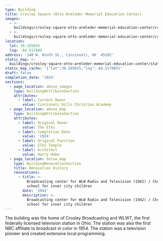 ```yaml
---
type: Building
title: Crosley Square (Otto Armleder Memorial Education Center)
images:
  - >-
    buildings/crosley-square-otto-armleder-memorial-education-center/crosley-square-otto-armleder-memorial-education-center-0_no0agg
  - >-
    buildings/crosley-square-otto-armleder-memorial-education-center/crosley-square-otto-armleder-memorial-education-center-1_jqw7bl
location:
  lat: 39.105035
  lng: -84.517005
address: '140 W. Ninth St., Cincinnati, OH  45202'
static_map: >-
  buildings/crosley-square-otto-armleder-memorial-education-center/static-map_ygawei
static_map_cache: '{"lat":39.105035,"lng":-84.517005}'
draft: false
completion_date: '1924'
sections:
  - page_location: above_images
    type: BuildingAttributeSection
    attributes:
      - label: Current Owner
        value: Cincinnati Hills Christian Academy
  - page_location: above_map
    type: BuildingAttributeSection
    attributes:
      - label: Original Owner
        value: The Elks
      - label: Completion Date
        value: '1924'
      - label: Original Function
        value: Elks Temple
      - label: Architect
        value: Harry Hake
  - page_location: below_map
    type: BuildingRenovationSection
    title: Renovation History
    renovations:
      - title: >-
          Broadcasting center for WLW Radio and Television (1942) / Christian
          school for inner city children
        date: '1942'
        description: >-
          Broadcasting center for WLW Radio and Television (1942) / Christian
          school for inner city children
---
```


The building was the home of Crosley Broadcasting and WLWT, the first federally licensed television station in Ohio. The station was also the first NBC affiliate to broadcast in color in 1954. The station was a television pioneer and created extensive local programming.
